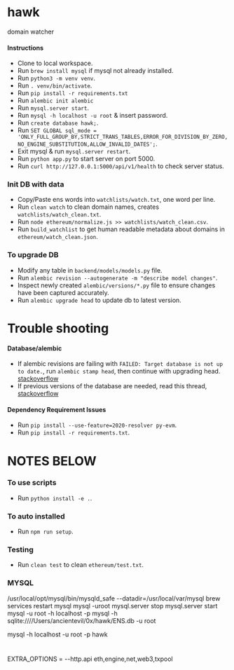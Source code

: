 # hawk
domain watcher

#### Instructions
- Clone to local workspace.
- Run `brew install mysql` if mysql not already installed.
- Run `python3 -m venv venv`.
- Run `. venv/bin/activate`.
- Run `pip install -r requirements.txt`
- Run `alembic init alembic`
- Run `mysql.server start`.
- Run `mysql -h localhost -u root` & insert password.
- Run `create database hawk;`.
- Run `SET GLOBAL sql_mode = 'ONLY_FULL_GROUP_BY,STRICT_TRANS_TABLES,ERROR_FOR_DIVISION_BY_ZERO,NO_ENGINE_SUBSTITUTION,ALLOW_INVALID_DATES';`.
- Exit mysql & run `mysql.server restart`.
- Run `python app.py` to start server on port 5000.
- Run `curl http://127.0.0.1:5000/api/v1/health` to check server status.

### Init DB with data
- Copy/Paste ens words into `watchlists/watch.txt`, one word per line.
- Run `clean watch` to clean domain names, creates `watchlists/watch_clean.txt`.
- Run `node ethereum/normalize.js >> watchlists/watch_clean.csv`.
- Run `build_watchlist` to get human readable metadata about domains in `ethereum/watch_clean.json`.

### To upgrade DB
- Modify any table in `backend/models/models.py` file.
- Run `alembic revision --autogenerate -m "describe model changes"`.
- Inspect newly created `alembic/versions/*.py` file to ensure changes have been captured accurately.
- Run `alembic upgrade head` to update db to latest version.

# Trouble shooting
#### Database/alembic
- If alembic revisions are failing with `FAILED: Target database is not up to date.`, run `alembic stamp head`, then continue with upgrading head. [stackoverflow](https://stackoverflow.com/questions/17768940/target-database-is-not-up-to-date)
- If previous versions of the database are needed, read this thread, [stackoverflow](https://stackoverflow.com/questions/48242324/undo-last-alembic-migration)

#### Dependency Requirement Issues
- Run `pip install --use-feature=2020-resolver py-evm`.
- Run `pip install -r requirements.txt`.


# NOTES BELOW

### To use scripts
- Run `python install -e .`.

### To auto installed
- Run `npm run setup`.

### Testing
- Run `clean test` to clean `ethereum/test.txt`.

### MYSQL
/usr/local/opt/mysql/bin/mysqld_safe --datadir=/usr/local/var/mysql
brew services restart mysql
mysql -uroot
mysql.server stop
mysql.server start
mysql -u root -h localhost -p
mysql -h sqlite:////Users/ancientevil/0x/hawk/ENS.db -u root

mysql -h localhost -u root -p hawk


#
EXTRA_OPTIONS = --http.api eth,engine,net,web3,txpool